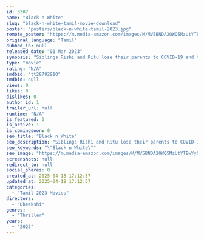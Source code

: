 ```yaml
---
id: 3307
name: "Black n White"
slug: "black-n-white-tamil-movie-download"
poster: "posters/black-n-white-tamil-2023.jpg"
remote_poster: "https://m.media-amazon.com/images/M/MV5BNDA2OWQ5MzUtYTEwYy00OWY3LWJiODEtMDljYjBhZTdmMDc5XkEyXkFqcGdeQXVyMjA1MTA2NjY@._V1_SX300.jpg"
original_language: "Tamil"
dubbed_in: null
released_date: "01 Mar 2023"
synopsis: "Siblings Rishi and Ritu lose their parents to COVID-19 and their home due to debt. Despite sincere efforts, their struggle to reclaim their home forms the heart of the narrative."
type: "movie"
rating: "N/A"
imdbid: "tt28792910"
tmdbid: null
views: 0
likes: 0
dislikes: 0
author_id: 1
trailer_url: null
runtime: "N/A"
is_featured: 0
is_active: 1
is_comingsoon: 0
seo_title: "Black n White"
seo_description: "Siblings Rishi and Ritu lose their parents to COVID-19 and their home due to debt. Despite sincere efforts, their struggle to reclaim their home forms the heart of the narrative."
seo_keywords: "\"Black n White\""
seo_image: "https://m.media-amazon.com/images/M/MV5BNDA2OWQ5MzUtYTEwYy00OWY3LWJiODEtMDljYjBhZTdmMDc5XkEyXkFqcGdeQXVyMjA1MTA2NjY@._V1_SX300.jpg"
screenshots: null
redirect_to: null
social_shares: 0
created_at: 2025-04-18 17:12:57
updated_at: 2025-04-18 17:12:57
categories:
  - "Tamil 2023 Movies"
directors:
  - "Dheekshi"
genres:
  - "Thriller"
years:
  - "2023"
---
```


